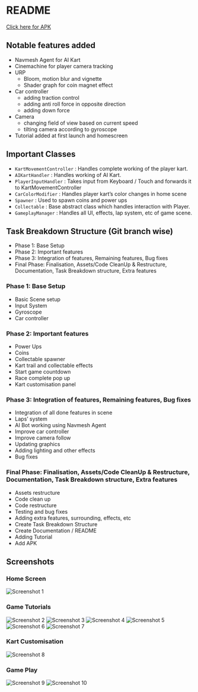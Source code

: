 # README

[Click here for APK](https://github.com/orthorienbestia/Turbo-Tracks/blob/final-phase/AkshayTurboTracks.apk)

## Notable features added

- Navmesh Agent for AI Kart
- Cinemachine for player camera tracking
- URP
    - Bloom, motion blur and vignette
    - Shader graph for coin magnet effect
- Car controller
    - adding traction control
    - adding anti roll force in opposite direction
    - adding down force
- Camera
    - changing field of view based on current speed
    - tilting camera according to gyroscope
- Tutorial added at first launch and homescreen

## Important Classes

- `KartMovementController` : Handles complete working of the player kart.
- `AIKartHandler` : Handles working of AI Kart.
- `PlayerInputHandler` : Takes input from Keyboard / Touch and forwards it to KartMovementController
- `CarColorModifier` : Handles player kart’s color changes in home scene
- `Spawner` : Used to spawn coins and power ups
- `Collectable` : Base abstract class which handles interaction with Player.
- `GameplayManager` : Handles all UI, effects, lap system, etc of game scene.

## Task Breakdown Structure (Git branch wise)

- Phase 1: Base Setup
- Phase 2: Important features
- Phase 3: Integration of features, Remaining features, Bug fixes
- Final Phase: Finalisation, Assets/Code CleanUp & Restructure, Documentation, Task Breakdown structure, Extra features

### Phase 1: Base Setup

- Basic Scene setup
- Input System
- Gyroscope
- Car controller

### Phase 2: Important features

- Power Ups
- Coins
- Collectable spawner
- Kart trail and collectable effects
- Start game countdown
- Race complete pop up
- Kart customisation panel

### Phase 3: Integration of features, Remaining features, Bug fixes

- Integration of all done features in scene
- Laps’ system
- AI Bot working using Navmesh Agent
- Improve car controller
- Improve camera follow
- Updating graphics
- Adding lighting and other effects
- Bug fixes

### Final Phase: Finalisation, Assets/Code CleanUp & Restructure, Documentation, Task Breakdown structure, Extra features

- Assets restructure
- Code clean up
- Code restructure
- Testing and bug fixes
- Adding extra features, surrounding, effects, etc
- Create Task Breakdown Structure
- Create Documentation / README
- Adding Tutorial
- Add APK


## Screenshots
### Home Screen
![Screenshot 1](Screenshots/Screenshot%201.png "Screenshot 1")
### Game Tutorials
![Screenshot 2](Screenshots/Screenshot%202.png "Screenshot 2")
![Screenshot 3](Screenshots/Screenshot%203.png "Screenshot 3")
![Screenshot 4](Screenshots/Screenshot%204.png "Screenshot 4")
![Screenshot 5](Screenshots/Screenshot%205.png "Screenshot 5")
![Screenshot 6](Screenshots/Screenshot%206.png "Screenshot 6")
![Screenshot 7](Screenshots/Screenshot%207.png "Screenshot 7")
### Kart Customisation
![Screenshot 8](Screenshots/Screenshot%208.png "Screenshot 8")
### Game Play
![Screenshot 9](Screenshots/Screenshot%209.png "Screenshot 9")
![Screenshot 10](Screenshots/Screenshot%2010.png "Screenshot 10")
